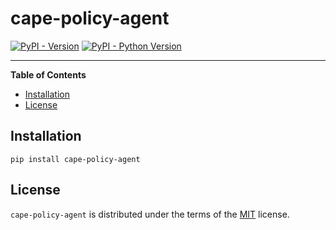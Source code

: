 # cape-policy-agent

[![PyPI - Version](https://img.shields.io/pypi/v/cape-policy-agent.svg)](https://pypi.org/project/cape-policy-agent)
[![PyPI - Python Version](https://img.shields.io/pypi/pyversions/cape-policy-agent.svg)](https://pypi.org/project/cape-policy-agent)

-----

**Table of Contents**

- [Installation](#installation)
- [License](#license)

## Installation

```console
pip install cape-policy-agent
```

## License

`cape-policy-agent` is distributed under the terms of the [MIT](https://spdx.org/licenses/MIT.html) license.

